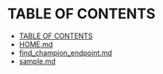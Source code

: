 # TABLE OF CONTENTS

- [TABLE OF CONTENTS](../main/TOC.md)
- [HOME.md](../main/HOME.md)
- [find_champion_endpoint.md](../main/find_champion_endpoint.md)
- [sample.md](../main/sample.md)
